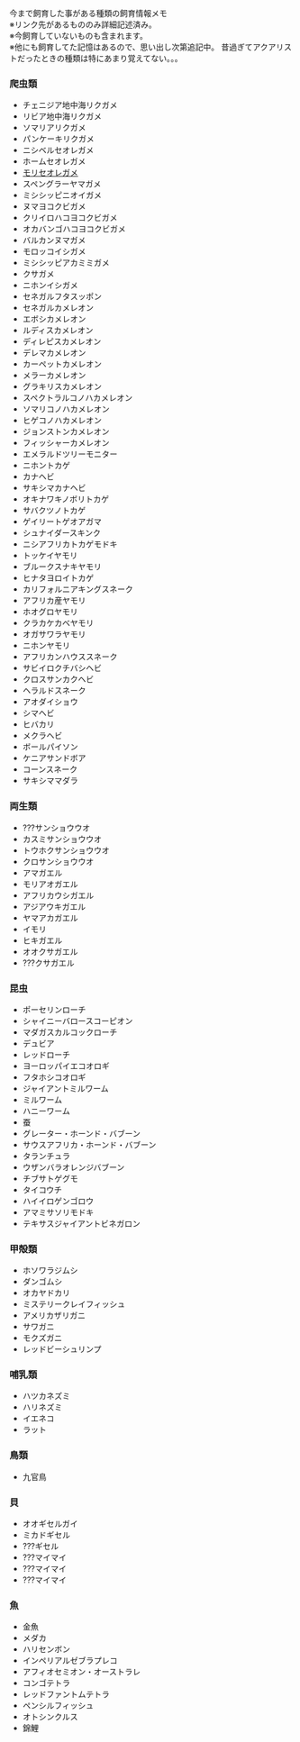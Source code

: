 ---
---

今まで飼育した事がある種類の飼育情報メモ  
※リンク先があるもののみ詳細記述済み。  
※今飼育していないものも含まれます。  
※他にも飼育してた記憶はあるので、思い出し次第追記中。  昔過ぎてアクアリストだったときの種類は特にあまり覚えてない。。。

### 爬虫類

* チェニジア地中海リクガメ
* リビア地中海リクガメ
* ソマリアリクガメ
* パンケーキリクガメ
* ニシベルセオレガメ
* ホームセオレガメ
* [モリセオレガメ](Kinixys-erosa)
* スペングラーヤマガメ
* ミシシッピニオイガメ
* ヌマヨコクビガメ
* クリイロハコヨコクビガメ
* オカバンゴハコヨコクビガメ
* バルカンヌマガメ
* モロッコイシガメ
* ミシシッピアカミミガメ
* クサガメ
* ニホンイシガメ
* セネガルフタスッポン
* セネガルカメレオン
* エボシカメレオン
* ルディスカメレオン
* ディレピスカメレオン
* デレマカメレオン
* カーペットカメレオン
* メラーカメレオン
* グラキリスカメレオン
* スペクトラルコノハカメレオン
* ソマリコノハカメレオン
* ヒゲコノハカメレオン
* ジョンストンカメレオン
* フィッシャーカメレオン
* エメラルドツリーモニター
* ニホントカゲ
* カナヘビ
* サキシマカナヘビ
* オキナワキノボリトカゲ
* サバクツノトカゲ
* ゲイリートゲオアガマ
* シュナイダースキンク
* ニシアフリカトカゲモドキ
* トッケイヤモリ
* ブルークスナキヤモリ
* ヒナタヨロイトカゲ
* カリフォルニアキングスネーク
* アフリカ産ヤモリ
* ホオグロヤモリ
* クラカケカベヤモリ
* オガサワラヤモリ
* ニホンヤモリ
* アフリカンハウススネーク
* サビイロクチバシヘビ
* クロスサンカクヘビ
* ヘラルドスネーク
* アオダイショウ
* シマヘビ
* ヒバカリ
* メクラヘビ
* ボールパイソン
* ケニアサンドボア
* コーンスネーク
* サキシママダラ

### 両生類

* ???サンショウウオ
* カスミサンショウウオ
* トウホクサンショウウオ
* クロサンショウウオ
* アマガエル
* モリアオガエル
* アフリカウシガエル
* アジアウキガエル
* ヤマアカガエル
* イモリ
* ヒキガエル
* オオクサガエル
* ???クサガエル

### 昆虫

* ポーセリンローチ
* シャイニーバロースコーピオン
* マダガスカルコックローチ
* デュビア
* レッドローチ
* ヨーロッパイエコオロギ
* フタホシコオロギ
* ジャイアントミルワーム
* ミルワーム
* ハニーワーム
* 蚕
* グレーター・ホーンド・バブーン
* サウスアフリカ・ホーンド・バブーン
* タランチュラ
* ウザンバラオレンジバブーン
* チブサトゲグモ
* タイコウチ
* ハイイロゲンゴロウ
* アマミサソリモドキ
* テキサスジャイアントビネガロン

### 甲殻類

* ホソワラジムシ
* ダンゴムシ
* オカヤドカリ
* ミステリークレイフィッシュ
* アメリカザリガニ
* サワガニ
* モクズガニ
* レッドビーシュリンプ

### 哺乳類

* ハツカネズミ
* ハリネズミ
* イエネコ
* ラット

### 鳥類

* 九官鳥

### 貝

* オオギセルガイ
* ミカドギセル
* ???ギセル
* ???マイマイ
* ???マイマイ
* ???マイマイ

### 魚

* 金魚
* メダカ
* ハリセンボン
* インペリアルゼブラプレコ
* アフィオセミオン・オーストラレ
* コンゴテトラ
* レッドファントムテトラ
* ペンシルフィッシュ
* オトシンクルス
* 錦鯉
